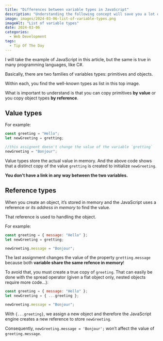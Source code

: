 ```yaml
---
title: "Differences between variable types in JavaScript"
description: "Understanding the following concept will save you a lot of headaches and is considered a key to successfull development."
image: images/2024-03-06-list-of-variable-types.png
imageAlt: "List of variable types"
date: 2024-03-06
categories:
  - Web Development
tags:
  - Tip Of The Day
---
```


I will take the example of JavaScript in this article, but the same is true in many programming languages, like C#.

Basically, there are two families of variables types: primitives and objects.

Within each, you find the well-known types as list in this top image.

What is important to understand is that you can copy primitives **by value** or you copy object types **by reference**.

## Value types

For example:

```javascript
const greeting = "Hello";
let newGreeting = gretting;

//this assignent doesn't change the value of the variable `gretting`
newGreeting = "Bonjour";
```

Value types store the actual value in memory. And the above code shows that a distinct copy of the value `gretting` is created to initialize `newGreeting`.

**You don't have a link in any way between the two variables.**

## Reference types

When you create an object, it’s stored in memory and the JavaScript uses a reference or _its address in memory_ to find the value.

That reference is used to handling the object.

For example:

```javascript
const greeting = { message: "Hello" };
let newGreeting = gretting;

newGreeting.message = "Bonjour";
```

The last assignment changes the value of the property `gretting.message` because both **variable share the same refence in memory**!

To avoid that, you must create a true copy of `greeting`. That can easily be done with the spread operator (given a flat object only, nested objects require more code...):

```javascript
const greeting = { message: "Hello" };
let newGreeting = { ...greeting };

newGreeting.message = "Bonjour";
```

With `{...greeting}`, we assign a new object and therefore the JavaScript engine creates a new reference to store `newGreeting`.

Consequently, `newGreeting.message = 'Bonjour';` won’t affect the value of `greeting.message`.
